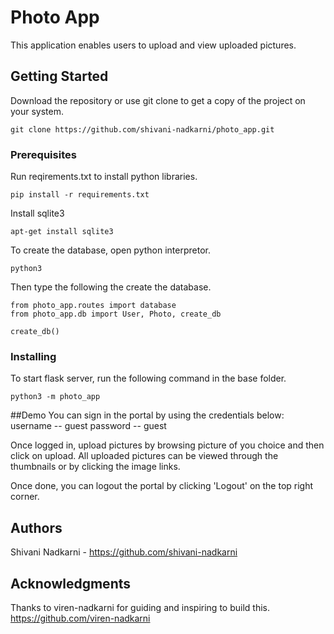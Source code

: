 # Photo App

This application enables users to upload and view uploaded pictures.

## Getting Started

Download the repository or use git clone to get a copy of the project on your system.
```
git clone https://github.com/shivani-nadkarni/photo_app.git
```
### Prerequisites

Run reqirements.txt to install python libraries.
```
pip install -r requirements.txt
```
Install sqlite3
```
apt-get install sqlite3
```
To create the database, open python interpretor.
```
python3
```
Then type the following the create the database.
```
from photo_app.routes import database
from photo_app.db import User, Photo, create_db

create_db()
```

### Installing

To start flask server, run the following command in the base folder.
```
python3 -m photo_app
```

##Demo
You can sign in the portal by using the credentials below:
username -- guest
password -- guest

Once logged in, upload pictures by browsing picture of you choice and then click on upload.
All uploaded pictures can be viewed through the thumbnails or by clicking the image links.

Once done, you can logout the portal by clicking 'Logout' on the top right corner. 

## Authors

Shivani Nadkarni - https://github.com/shivani-nadkarni


## Acknowledgments

Thanks to viren-nadkarni for guiding and inspiring to build this. https://github.com/viren-nadkarni

